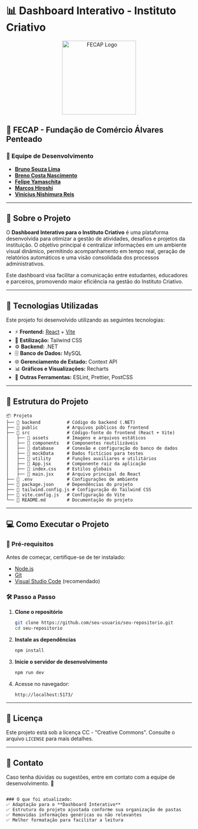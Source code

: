 # 📊 Dashboard Interativo - Instituto Criativo

<p align="center">
  <img src="https://camo.githubusercontent.com/f792fb9773905cab093295f28e2251e854dec3210920fb641c8acaab068f701c/68747470733a2f2f656e637279707465642d74626e302e677374617469632e636f6d2f696d616765733f713d74626e3a414e6439476352685a5072526138394b6d61305a5a6f67786d3070692d74436e5f544c4b65484756787977702d4c584146475233423144506f75414a5948674b5a4756305854456634414526757371703d434155" alt="FECAP Logo" width="200">
</p>

## 🏫 FECAP - Fundação de Comércio Álvares Penteado

### 👥 Equipe de Desenvolvimento
- <a href="https://github.com/BrunoSouza06">**Bruno Souza Lima**</a>
- <a href="https://github.com/brenocosta19">**Breno Costa Nascimento**</a>
- <a href="https://github.com/Yamaschita">**Felipe Yamaschita**</a>
- <a href="https://github.com/Marcos-Yogi">**Marcos Hiroshi**</a>
- <a href="https://github.com/Vinishireis">**Vinícius Nishimura Reis**</a>

---

## 📌 Sobre o Projeto

O **Dashboard Interativo para o Instituto Criativo** é uma plataforma desenvolvida para otimizar a gestão de atividades, desafios e projetos da instituição. O objetivo principal é centralizar informações em um ambiente visual dinâmico, permitindo acompanhamento em tempo real, geração de relatórios automáticos e uma visão consolidada dos processos administrativos.

Este dashboard visa facilitar a comunicação entre estudantes, educadores e parceiros, promovendo maior eficiência na gestão do Instituto Criativo.

---

## 🚀 Tecnologias Utilizadas

Este projeto foi desenvolvido utilizando as seguintes tecnologias:

- ⚡ **Frontend:** [React](https://react.dev/) + [Vite](https://vitejs.dev/)
- 🎨 **Estilização:** Tailwind CSS
- ⚙ **Backend:** .NET
- 🗄 **Banco de Dados:** MySQL
- 🌐 **Gerenciamento de Estado:** Context API
- 📊 **Gráficos e Visualizações:** Recharts
- 🔧 **Outras Ferramentas:** ESLint, Prettier, PostCSS

---

## 📂 Estrutura do Projeto

```
📦 Projeto
├── 📂 backend          # Código do backend (.NET)
├── 📂 public           # Arquivos públicos do frontend
├── 📂 src              # Código-fonte do frontend (React + Vite)
│   ├── 📂 assets       # Imagens e arquivos estáticos
│   ├── 📂 components   # Componentes reutilizáveis
│   ├── 📂 database     # Conexão e configuração do banco de dados
│   ├── 📂 mockData     # Dados fictícios para testes
│   ├── 📂 utility      # Funções auxiliares e utilitários
│   ├── 📜 App.jsx      # Componente raiz da aplicação
│   ├── 📜 index.css    # Estilos globais
│   ├── 📜 main.jsx     # Arquivo principal do React
├── 📜 .env             # Configurações de ambiente
├── 📜 package.json     # Dependências do projeto
├── 📜 tailwind.config.js # Configuração do Tailwind CSS
├── 📜 vite.config.js   # Configuração do Vite
└── 📜 README.md        # Documentação do projeto
```

---

## 💻 Como Executar o Projeto

### 🔧 Pré-requisitos
Antes de começar, certifique-se de ter instalado:
- [Node.js](https://nodejs.org/)
- [Git](https://git-scm.com/)
- [Visual Studio Code](https://code.visualstudio.com/) (recomendado)

### 🛠️ Passo a Passo

1. **Clone o repositório**
   ```sh
   git clone https://github.com/seu-usuario/seu-repositorio.git
   cd seu-repositorio
   ```

2. **Instale as dependências**
   ```sh
   npm install
   ```

3. **Inicie o servidor de desenvolvimento**
   ```sh
   npm run dev
   ```

4. Acesse no navegador:
   ```
   http://localhost:5173/
   ```

---

## 📜 Licença

Este projeto está sob a licença CC - "Creative Commons". Consulte o arquivo `LICENSE` para mais detalhes.

---

## 📌 Contato

Caso tenha dúvidas ou sugestões, entre em contato com a equipe de desenvolvimento. 🚀
```

### O que foi atualizado:
✅ Adaptação para o **Dashboard Interativo**  
✅ Estrutura do projeto ajustada conforme sua organização de pastas  
✅ Removidas informações genéricas ou não relevantes  
✅ Melhor formatação para facilitar a leitura  
